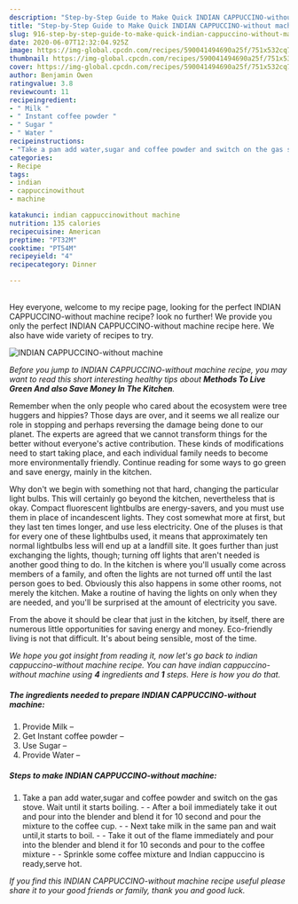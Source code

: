 ```yaml
---
description: "Step-by-Step Guide to Make Quick INDIAN CAPPUCCINO-without machine"
title: "Step-by-Step Guide to Make Quick INDIAN CAPPUCCINO-without machine"
slug: 916-step-by-step-guide-to-make-quick-indian-cappuccino-without-machine
date: 2020-06-07T12:32:04.925Z
image: https://img-global.cpcdn.com/recipes/590041494690a25f/751x532cq70/indian-cappuccino-without-machine-recipe-main-photo.jpg
thumbnail: https://img-global.cpcdn.com/recipes/590041494690a25f/751x532cq70/indian-cappuccino-without-machine-recipe-main-photo.jpg
cover: https://img-global.cpcdn.com/recipes/590041494690a25f/751x532cq70/indian-cappuccino-without-machine-recipe-main-photo.jpg
author: Benjamin Owen
ratingvalue: 3.8
reviewcount: 11
recipeingredient:
- " Milk "
- " Instant coffee powder "
- " Sugar "
- " Water "
recipeinstructions:
- "Take a pan add water,sugar and coffee powder and switch on the gas stove. Wait until it starts boiling.  After a boil immediately take it out and pour into the blender and blend it for 10 second and pour the mixture to the coffee cup.  Next take milk in the same pan and wait until,it starts to boil.  Take it out of the flame immediately and pour into the blender and blend it for 10 seconds and pour to the coffee mixture  Sprinkle some coffee mixture and Indian cappuccino is ready,serve hot."
categories:
- Recipe
tags:
- indian
- cappuccinowithout
- machine

katakunci: indian cappuccinowithout machine 
nutrition: 135 calories
recipecuisine: American
preptime: "PT32M"
cooktime: "PT54M"
recipeyield: "4"
recipecategory: Dinner

---
```

<br>
Hey everyone, welcome to my recipe page, looking for the perfect INDIAN CAPPUCCINO-without machine recipe? look no further! We provide you only the perfect INDIAN CAPPUCCINO-without machine recipe here. We also have wide variety of recipes to try.
<br>


![INDIAN CAPPUCCINO-without machine](https://img-global.cpcdn.com/recipes/590041494690a25f/751x532cq70/indian-cappuccino-without-machine-recipe-main-photo.jpg)

<i>Before you jump to INDIAN CAPPUCCINO-without machine recipe, you may want to read this short interesting healthy tips about 
<strong>Methods To Live Green And also Save Money In The Kitchen</strong>.</i>
</br>

Remember when the only people who cared about the ecosystem were tree huggers and hippies? Those days are over, and it seems we all realize our role in stopping and perhaps reversing the damage being done to our planet. The experts are agreed that we cannot transform things for the better without everyone's active contribution. These kinds of modifications need to start taking place, and each individual family needs to become more environmentally friendly. Continue reading for some ways to go green and save energy, mainly in the kitchen.

Why don't we begin with something not that hard, changing the particular light bulbs. This will certainly go beyond the kitchen, nevertheless that is okay. Compact fluorescent lightbulbs are energy-savers, and you must use them in place of incandescent lights. They cost somewhat more at first, but they last ten times longer, and use less electricity. One of the pluses is that for every one of these lightbulbs used, it means that approximately ten normal lightbulbs less will end up at a landfill site. It goes further than just exchanging the lights, though; turning off lights that aren't needed is another good thing to do. In the kitchen is where you'll usually come across members of a family, and often the lights are not turned off until the last person goes to bed. Obviously this also happens in some other rooms, not merely the kitchen. Make a routine of having the lights on only when they are needed, and you'll be surprised at the amount of electricity you save.

From the above it should be clear that just in the kitchen, by itself, there are numerous little opportunities for saving energy and money. Eco-friendly living is not that difficult. It's about being sensible, most of the time.


<i>We hope you got insight from reading it, now let's go back to indian cappuccino-without machine recipe. You can have indian cappuccino-without machine using <strong>4</strong> ingredients and <strong>1</strong> steps. Here is how you do that.
</i>

##### The ingredients needed to prepare INDIAN CAPPUCCINO-without machine:

1. Provide  Milk –
1. Get  Instant coffee powder –
1. Use  Sugar –
1. Provide  Water –


##### Steps to make INDIAN CAPPUCCINO-without machine:

1. Take a pan add water,sugar and coffee powder and switch on the gas stove. Wait until it starts boiling. -  - After a boil immediately take it out and pour into the blender and blend it for 10 second and pour the mixture to the coffee cup. -  - Next take milk in the same pan and wait until,it starts to boil. -  - Take it out of the flame immediately and pour into the blender and blend it for 10 seconds and pour to the coffee mixture -  - Sprinkle some coffee mixture and Indian cappuccino is ready,serve hot.


<i>If you find this INDIAN CAPPUCCINO-without machine recipe useful please share it to your good friends or family, thank you and good luck.</i>

